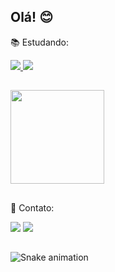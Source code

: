 ## Olá! 😊

📚 Estudando:
<div>
  <a href="https://github.com/ailacossovan"><img src="https://img.shields.io/badge/Python-14354C?style=for-the-badge&logo=python&logoColor=white" /> </a>
  <a href="https://github.com/ailacossovan"><img src="https://img.shields.io/badge/Java-ED8B00?style=for-the-badge&logo=java&logoColor=white" /> </a>
</div> 

##

<div>
  <a href="https://github.com/ailacossovan">
  <img align="center" height="150em" src="https://github-readme-stats.vercel.app/api?username=ailacossovan&show_icons=true&theme=vue&include_all_commits=true"/>
  </a>
</div>
 
##

📮 Contato:
<div> 
  <a href = "mailto:ailacossovan@gmail.com"><img src="https://img.shields.io/badge/-Gmail-%23333?style=for-the-badge&logo=gmail&logoColor=white" target="_blank"></a>
  <a href="https://www.linkedin.com/in/ailacossovan" target="_blank"><img src="https://img.shields.io/badge/-LinkedIn-%230077B5?style=for-the-badge&logo=linkedin&logoColor=white" target="_blank"></a> 
</div>
 
##
 
![Snake animation](https://github.com/ailacossovan/ailacossovan/blob/output/github-contribution-grid-snake.svg)
 

